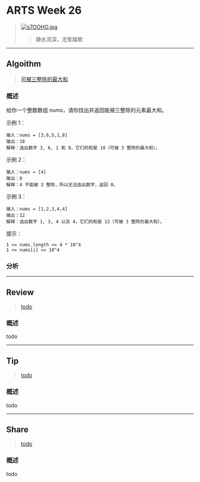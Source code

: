 # ARTS Week 26

> [![s7OOHO.jpg](https://s3.ax1x.com/2021/01/23/s7OOHO.jpg)](https://imgchr.com/i/s7OOHO)
>> 静水流深，沧笙踏歌

***

## Algoithm

> [可被三整除的最大和](https://leetcode-cn.com/problems/greatest-sum-divisible-by-three/)

### 概述

给你一个整数数组 nums，请你找出并返回能被三整除的元素最大和。

示例 1：

    输入：nums = [3,6,5,1,8]
    输出：18 
    解释：选出数字 3, 6, 1 和 8，它们的和是 18（可被 3 整除的最大和）。 

示例 2：

    输入：nums = [4]
    输出：0 
    解释：4 不能被 3 整除，所以无法选出数字，返回 0。 

示例 3：

    输入：nums = [1,2,3,4,4]
    输出：12 
    解释：选出数字 1, 3, 4 以及 4，它们的和是 12（可被 3 整除的最大和）。

提示：

    1 <= nums.length <= 4 * 10^4 
    1 <= nums[i] <= 10^4

### 分析

***

## Review

> [todo](todo)

### 概述

todo

***

## Tip

> [todo](todo)

### 概述

todo

***

## Share

> [todo](todo)

### 概述

todo